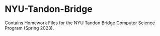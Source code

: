 # NYU-Tandon-Bridge
Contains Homework Files for the NYU Tandon Bridge Computer Science Program (Spring 2023).
